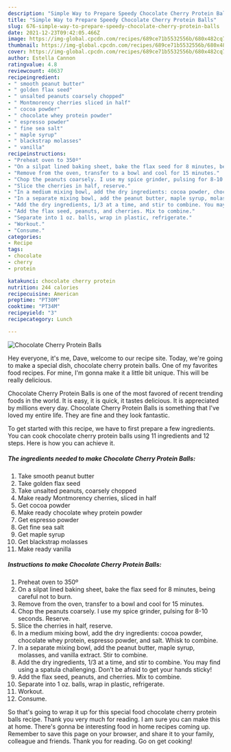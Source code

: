 ```yaml
---
description: "Simple Way to Prepare Speedy Chocolate Cherry Protein Balls"
title: "Simple Way to Prepare Speedy Chocolate Cherry Protein Balls"
slug: 676-simple-way-to-prepare-speedy-chocolate-cherry-protein-balls
date: 2021-12-23T09:42:05.466Z
image: https://img-global.cpcdn.com/recipes/689ce71b5532556b/680x482cq70/chocolate-cherry-protein-balls-recipe-main-photo.jpg
thumbnail: https://img-global.cpcdn.com/recipes/689ce71b5532556b/680x482cq70/chocolate-cherry-protein-balls-recipe-main-photo.jpg
cover: https://img-global.cpcdn.com/recipes/689ce71b5532556b/680x482cq70/chocolate-cherry-protein-balls-recipe-main-photo.jpg
author: Estella Cannon
ratingvalue: 4.8
reviewcount: 40637
recipeingredient:
- " smooth peanut butter"
- " golden flax seed"
- " unsalted peanuts coarsely chopped"
- " Montmorency cherries sliced in half"
- " cocoa powder"
- " chocolate whey protein powder"
- " espresso powder"
- " fine sea salt"
- " maple syrup"
- " blackstrap molasses"
- " vanilla"
recipeinstructions:
- "Preheat oven to 350º"
- "On a silpat lined baking sheet, bake the flax seed for 8 minutes, being careful not to burn."
- "Remove from the oven, transfer to a bowl and cool for 15 minutes."
- "Chop the peanuts coarsely. I use my spice grinder, pulsing for 8-10 seconds. Reserve."
- "Slice the cherries in half, reserve."
- "In a medium mixing bowl, add the dry ingredients: cocoa powder, chocolate whey protein, espresso powder, and salt. Whisk to combine."
- "In a separate mixing bowl, add the peanut butter, maple syrup, molasses, and vanilla extract. Stir to combine."
- "Add the dry ingredients, 1/3 at a time, and stir to combine. You may find using a spatula challenging. Don’t be afraid to get your hands sticky!"
- "Add the flax seed, peanuts, and cherries. Mix to combine."
- "Separate into 1 oz. balls, wrap in plastic, refrigerate."
- "Workout."
- "Consume."
categories:
- Recipe
tags:
- chocolate
- cherry
- protein

katakunci: chocolate cherry protein 
nutrition: 244 calories
recipecuisine: American
preptime: "PT30M"
cooktime: "PT34M"
recipeyield: "3"
recipecategory: Lunch

---
```



![Chocolate Cherry Protein Balls](https://img-global.cpcdn.com/recipes/689ce71b5532556b/680x482cq70/chocolate-cherry-protein-balls-recipe-main-photo.jpg)

Hey everyone, it's me, Dave, welcome to our recipe site. Today, we're going to make a special dish, chocolate cherry protein balls. One of my favorites food recipes. For mine, I'm gonna make it a little bit unique. This will be really delicious.



Chocolate Cherry Protein Balls is one of the most favored of recent trending foods in the world. It is easy, it is quick, it tastes delicious. It is appreciated by millions every day. Chocolate Cherry Protein Balls is something that I've loved my entire life. They are fine and they look fantastic.


To get started with this recipe, we have to first prepare a few ingredients. You can cook chocolate cherry protein balls using 11 ingredients and 12 steps. Here is how you can achieve it.

<!--inarticleads1-->

##### The ingredients needed to make Chocolate Cherry Protein Balls:

1. Take  smooth peanut butter
1. Take  golden flax seed
1. Take  unsalted peanuts, coarsely chopped
1. Make ready  Montmorency cherries, sliced in half
1. Get  cocoa powder
1. Make ready  chocolate whey protein powder
1. Get  espresso powder
1. Get  fine sea salt
1. Get  maple syrup
1. Get  blackstrap molasses
1. Make ready  vanilla




<!--inarticleads2-->

##### Instructions to make Chocolate Cherry Protein Balls:

1. Preheat oven to 350º
1. On a silpat lined baking sheet, bake the flax seed for 8 minutes, being careful not to burn.
1. Remove from the oven, transfer to a bowl and cool for 15 minutes.
1. Chop the peanuts coarsely. I use my spice grinder, pulsing for 8-10 seconds. Reserve.
1. Slice the cherries in half, reserve.
1. In a medium mixing bowl, add the dry ingredients: cocoa powder, chocolate whey protein, espresso powder, and salt. Whisk to combine.
1. In a separate mixing bowl, add the peanut butter, maple syrup, molasses, and vanilla extract. Stir to combine.
1. Add the dry ingredients, 1/3 at a time, and stir to combine. You may find using a spatula challenging. Don’t be afraid to get your hands sticky!
1. Add the flax seed, peanuts, and cherries. Mix to combine.
1. Separate into 1 oz. balls, wrap in plastic, refrigerate.
1. Workout.
1. Consume.




So that's going to wrap it up for this special food chocolate cherry protein balls recipe. Thank you very much for reading. I am sure you can make this at home. There's gonna be interesting food in home recipes coming up. Remember to save this page on your browser, and share it to your family, colleague and friends. Thank you for reading. Go on get cooking!
